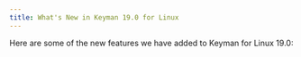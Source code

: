 ```yaml
---
title: What's New in Keyman 19.0 for Linux
---
```


Here are some of the new features we have added to Keyman for Linux 19.0:
